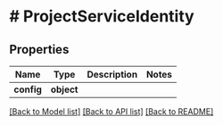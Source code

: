 # # ProjectServiceIdentity

## Properties

Name | Type | Description | Notes
------------ | ------------- | ------------- | -------------
**config** | **object** |  |

[[Back to Model list]](../../README.md#models) [[Back to API list]](../../README.md#endpoints) [[Back to README]](../../README.md)
